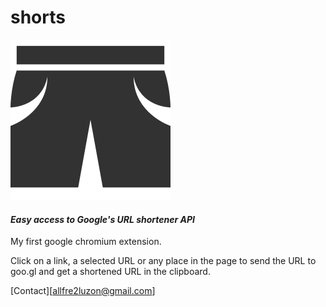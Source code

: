 #      shorts

![shorty pants](/shorts.png "shorts")

#### *Easy access to Google's URL shortener API*
My first google chromium extension. 

Click on a link, a selected URL or any place in the page
to send the URL to goo.gl and get a shortened URL in the clipboard.

[Contact][allfre2luzon@gmail.com]
